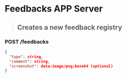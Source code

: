 # **Feedbacks APP Server**

> ## Creates a new feedback registry
### **POST** /feedbacks 
```json
{
  "type": string,
  "comment": string,
  "screenshot": data:image/png;base64 (optional)
}
```